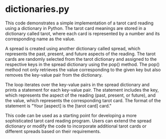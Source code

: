 # dictionaries.py
This code demonstrates a simple implementation of a tarot card reading using a dictionary in Python. The tarot card meanings are stored in a dictionary called tarot, where each card is represented by a number and its corresponding name as the value.

A spread is created using another dictionary called spread, which represents the past, present, and future aspects of the reading. The tarot cards are randomly selected from the tarot dictionary and assigned to the respective keys in the spread dictionary using the pop() method. The pop() method not only retrieves the value corresponding to the given key but also removes the key-value pair from the dictionary.

The loop iterates over the key-value pairs in the spread dictionary and prints a statement for each key-value pair. The statement includes the key, which represents the aspect of the reading (past, present, or future), and the value, which represents the corresponding tarot card. The format of the statement is "Your [aspect] is the [tarot card] card."

This code can be used as a starting point for developing a more sophisticated tarot card reading program. Users can extend the spread dictionary or modify the code to incorporate additional tarot cards or different spreads based on their requirements.
